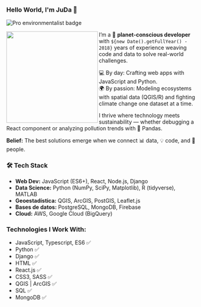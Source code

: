 ### Hello World, I'm JuDa 👋

![Pro environmentalist badge](https://img.shields.io/badge/dev-environmentalist-green)


<img src="https://media3.giphy.com/media/v1.Y2lkPTc5MGI3NjExMzkxbTVhZnQ5eG1xN2RjOXJqa3Uxcnlxd2Fjc3Y5cXozMWRtOGV1ZCZlcD12MV9pbnRlcm5hbF9naWZfYnlfaWQmY3Q9cw/rL8rBekWDiMfvV0Pmk/giphy.gif" align="left" width="240">

I’m a 🌱 **planet-conscious developer** with `${new Date().getFullYear() - 2018}` years of experience weaving code and data to solve real-world challenges.  

💻 By day: Crafting web apps with JavaScript and Python.  
🌍 By passion: Modeling ecosystems with spatial data (QGIS/R) and fighting climate change one dataset at a time.  

I thrive where technology meets sustainability — whether debugging a React component or analyzing pollution trends with 🐼 Pandas.  

**Belief:** The best solutions emerge when we connect 📊 data, 💡 code, and 👥 people.  

### 🛠️ **Tech Stack**  
- **Web Dev:** JavaScript (ES6+), React, Node.js, Django  
- **Data Science:** Python (NumPy, SciPy, Matplotlib), R (tidyverse), MATLAB  
- **Geoestadística:** QGIS, ArcGIS, PostGIS, Leaflet.js  
- **Bases de datos:** PostgreSQL, MongoDB, Firebase  
- **Cloud:** AWS, Google Cloud (BigQuery)  

### Technologies I Work With:
* JavaScript, Typescript, ES6 ✅
* Python ✅
* Django ✅
* HTML ✅
* React.js ✅
* CSS3, SASS ✅
* QGIS | ArcGIS ✅
* SQL ✅
* MongoDB ✅


